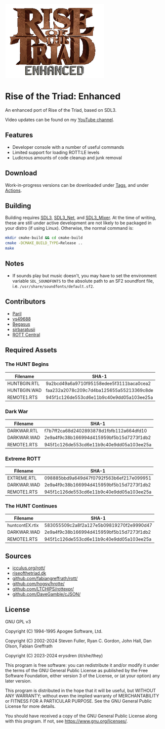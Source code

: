 
![Rise of the Triad: Enhanced](./.github/logo.png "Rise of the Triad: Enhanced")

# Rise of the Triad: Enhanced

An enhanced port of Rise of the Triad, based on SDL3.

Video updates can be found on my [YouTube channel](https://www.youtube.com/@erysdren).

## Features

- Developer console with a number of useful commands
- Limited support for loading ROTT:LE levels
- Ludicrous amounts of code cleanup and junk removal

## Download

Work-in-progress versions can be downloaded under [Tags](https://github.com/erysdren/ROTTEN/tags), and under [Actions](https://github.com/erysdren/ROTTEN/actions).

## Building

Building requires [SDL3](https://github.com/libsdl-org/SDL), [SDL3_Net](https://github.com/libsdl-org/SDL_net), and [SDL3_Mixer](https://github.com/libsdl-org/SDL_mixer).
At the time of writing, these are still under active development are not likely
to be packaged in your distro (if using Linux). Otherwise, the normal command
is:

```bash
mkdir cmake-build && cd cmake-build
cmake -DCMAKE_BUILD_TYPE=Release ..
make
```

## Notes

- If sounds play but music doesn't, you may have to set the environment variable
`SDL_SOUNDFONTS` to the absolute path to an SF2 soundfont file, i.e. `/usr/share/soundfonts/default.sf2`.

## Contributors

- [Paril](https://github.com/Paril/)
- [vs49688](https://github.com/vs49688/)
- [Begasus](https://github.com/Begasus)
- [sirbaratusii](https://github.com/sirbaratusii)
- [ROTT Central](https://discord.gg/GaNQMFWwes)

## Required Assets

### The HUNT Begins

| Filename     | SHA-1                                    |
|--------------|------------------------------------------|
| HUNTBGIN.RTL | 9a2bcd49a6a9710f95158edee5f3111baca0cea2 |
| HUNTBGIN.WAD | faa232a2078c209c7d4ba125655a55213369c8de |
| REMOTE1.RTS  | 945f1c126de553cd6e11b9c40e9dd05a103ee25a |

### Dark War

| Filename    | SHA-1                                    |
|-------------|------------------------------------------|
| DARKWAR.RTL | f7b7ff2ca68d2402893878d1fbfb112a664dfd10 |
| DARKWAR.WAD | 2e9a4f9c38b166994d415959bf5b15d7273f1db2 |
| REMOTE1.RTS | 945f1c126de553cd6e11b9c40e9dd05a103ee25a |

### Extreme ROTT

| Filename    | SHA-1                                    |
|-------------|------------------------------------------|
| EXTREME.RTL | 098885bbd9a649d47f0792f563b6ef217e099951 |
| DARKWAR.WAD | 2e9a4f9c38b166994d415959bf5b15d7273f1db2 |
| REMOTE1.RTS | 945f1c126de553cd6e11b9c40e9dd05a103ee25a |

### The HUNT Continues

| Filename        | SHA-1                                    |
|-----------------|------------------------------------------|
| huntcontEX.rtlx | 583055509c2a8f2a127e5b09819270f2e9990d47 |
| DARKWAR.WAD     | 2e9a4f9c38b166994d415959bf5b15d7273f1db2 |
| REMOTE1.RTS     | 945f1c126de553cd6e11b9c40e9dd05a103ee25a |

## Sources

- [icculus.org/rott/](https://icculus.org/rott/)
- [riseofthetriad.dk](https://dukenukemcentral.com/mirrorsites/www.riseofthetriad.dk/)
- [github.com/fabiangreffrath/rott/](https://github.com/fabiangreffrath/rott/)
- [github.com/hogsy/hrotte/](https://github.com/hogsy/hrotte/)
- [github.com/LTCHIPS/rottexpr/](https://github.com/LTCHIPS/rottexpr/)
- [github.com/DaveGamble/cJSON/](https://github.com/DaveGamble/cJSON/)

## License

GNU GPL v3

Copyright (C) 1994-1995 Apogee Software, Ltd.

Copyright (C) 2002-2024 Steven Fuller, Ryan C. Gordon, John Hall, Dan Olson, Fabian Greffrath

Copyright (C) 2023-2024 erysdren (it/she/they)

This program is free software: you can redistribute it and/or modify
it under the terms of the GNU General Public License as published by
the Free Software Foundation, either version 3 of the License, or
(at your option) any later version.

This program is distributed in the hope that it will be useful,
but WITHOUT ANY WARRANTY; without even the implied warranty of
MERCHANTABILITY or FITNESS FOR A PARTICULAR PURPOSE.  See the
GNU General Public License for more details.

You should have received a copy of the GNU General Public License
along with this program.  If not, see <https://www.gnu.org/licenses/>.
